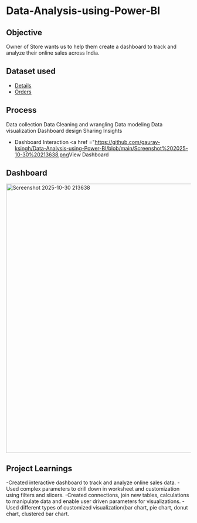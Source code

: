 # Data-Analysis-using-Power-BI

## Objective
Owner of Store wants us to help them create a dashboard to track and analyze their online sales across India.

## Dataset used
- <a href ="https://github.com/gaurav-ksingh/Data-Analysis-using-Power-BI/blob/main/Details.csv.xlsx">Details<a/>
- <a href ="https://github.com/gaurav-ksingh/Data-Analysis-using-Power-BI/blob/main/Orders.csv.xlsx">Orders</a>

## Process
Data collection
Data Cleaning and wrangling
Data modeling
Data visualization
Dashboard design
Sharing Insights
- Dashboard Interaction <a href ="<https://github.com/gaurav-ksingh/Data-Analysis-using-Power-BI/blob/main/Screenshot%202025-10-30%20213638.png>View Dashboard</a>

## Dashboard
<img width="1289" height="733" alt="Screenshot 2025-10-30 213638" src="https://github.com/user-attachments/assets/cbc0bfb0-eecf-4d82-91a6-4ebb2a57c8b4" />



## Project Learnings
-Created interactive dashboard to track and analyze online sales data.
-Used complex parameters to drill down in worksheet and customization using filters and slicers.
-Created connections, join new tables, calculations to manipulate data and enable user driven parameters for visualizations.
-Used different types of customized visualization(bar chart, pie chart, donut chart, clustered bar chart.
